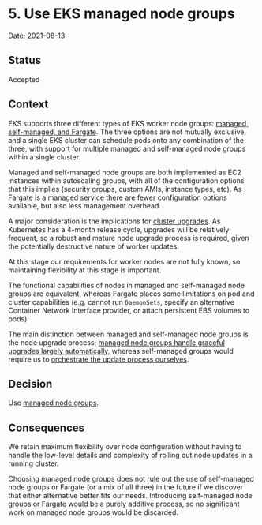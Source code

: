 # 5. Use EKS managed node groups

Date: 2021-08-13

## Status

Accepted

## Context

EKS supports three different types of EKS worker node groups: [managed, self-managed, and Fargate](https://docs.aws.amazon.com/eks/latest/userguide/eks-compute.html). The three options are not mutually exclusive, and a single EKS cluster can schedule pods onto any combination of the three, with support for multiple managed and self-managed node groups within a single cluster.

Managed and self-managed node groups are both implemented as EC2 instances within autoscaling groups, with all of the configuration options that this implies (security groups, custom AMIs, instance types, etc). As Fargate is a managed service there are fewer configuration options available, but also less management overhead.

A major consideration is the implications for [cluster upgrades](https://docs.aws.amazon.com/eks/latest/userguide/update-cluster.html). As Kubernetes has a 4-month release cycle, upgrades will be relatively frequent, so a robust and mature node upgrade process is required, given the potentially destructive nature of worker updates.

At this stage our requirements for worker nodes are not fully known, so maintaining flexibility at this stage is important.

The functional capabilities of nodes in managed and self-managed node groups are equivalent, whereas Fargate places some limitations on pod and cluster capabilities (e.g. cannot run `DaemonSets`, specify an alternative Container Network Interface provider, or attach persistent EBS volumes to pods).

The main distinction between managed and self-managed node groups is the node upgrade process; [managed node groups handle graceful upgrades largely automatically](https://docs.aws.amazon.com/eks/latest/userguide/update-managed-node-group.html), whereas self-managed groups would require us to [orchestrate the update process ourselves](https://docs.aws.amazon.com/eks/latest/userguide/migrate-stack.html).

## Decision

Use [managed node groups](https://docs.aws.amazon.com/eks/latest/userguide/managed-node-groups.html).

## Consequences

We retain maximum flexibility over node configuration without having to handle the low-level details and complexity of rolling out node updates in a running cluster.

Choosing managed node groups does not rule out the use of self-managed node groups or Fargate (or a mix of all three) in the future if we discover that either alternative better fits our needs. Introducing self-managed node groups or Fargate would be a purely additive process, so no significant work on managed node groups would be discarded.

